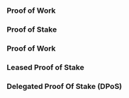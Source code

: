 ### Proof of Work


### Proof of Stake

### Proof of Work

### Leased Proof of Stake

### Delegated Proof Of Stake (DPoS)
